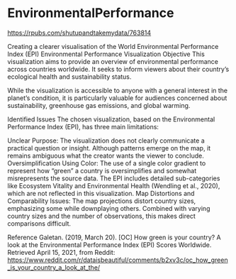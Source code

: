 # EnvironmentalPerformance

https://rpubs.com/shutupandtakemydata/763814

Creating a clearer visualisation of the World Environmental Performance Index (EPI)
Environmental Performance Visualization
Objective
This visualization aims to provide an overview of environmental performance across countries worldwide. It seeks to inform viewers about their country’s ecological health and sustainability status.

While the visualization is accessible to anyone with a general interest in the planet’s condition, it is particularly valuable for audiences concerned about sustainability, greenhouse gas emissions, and global warming.

Identified Issues
The chosen visualization, based on the Environmental Performance Index (EPI), has three main limitations:

Unclear Purpose:
The visualization does not clearly communicate a practical question or insight. Although patterns emerge on the map, it remains ambiguous what the creator wants the viewer to conclude.
Oversimplification Using Color:
The use of a single color gradient to represent how “green” a country is oversimplifies and somewhat misrepresents the source data. The EPI includes detailed sub-categories like Ecosystem Vitality and Environmental Health (Wendling et al., 2020), which are not reflected in this visualization.
Map Distortions and Comparability Issues:
The map projections distort country sizes, emphasizing some while downplaying others. Combined with varying country sizes and the number of observations, this makes direct comparisons difficult.

Reference
Galetan. (2019, March 20). [OC] How green is your country? A look at the Environmental Performance Index (EPI) Scores Worldwide. Retrieved April 15, 2021, from Reddit:
https://www.reddit.com/r/dataisbeautiful/comments/b2xv3c/oc_how_green_is_your_country_a_look_at_the/
